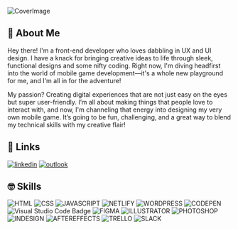 ![CoverImage](./workspaces/sagenorton/assests/cover-image.jpg)


## 🥳 About Me
Hey there! I'm a front-end developer who loves dabbling in UX and UI design. I have a knack for bringing creative ideas to life through sleek, functional designs and some nifty coding. Right now, I'm diving headfirst into the world of mobile game development—it's a whole new playground for me, and I'm all in for the adventure!

My passion? Creating digital experiences that are not just easy on the eyes but super user-friendly. I’m all about making things that people love to interact with, and now, I'm channeling that energy into designing my very own mobile game. It’s going to be fun, challenging, and a great way to blend my technical skills with my creative flair!


## 🤗 Links
<!-- [![portfolio](https://img.shields.io/badge/my_portfolio-000?style=for-the-badge&logo=ko-fi&logoColor=white)](https://codedcat.com/) -->
[![linkedin](https://img.shields.io/badge/linkedin-0A66C2?style=for-the-badge&logo=linkedin&logoColor=white)](https://www.linkedin.com/sagenorton)
[![outlook](https://img.shields.io/badge/Microsoft_Outlook-0078D4?style=for-the-badge&logo=microsoft-outlook&logoColor=white)](prplsage@outlook.com)


## 🤓 Skills

![HTML](https://img.shields.io/badge/HTML5-E34F26?style=for-the-badge&logo=html5&logoColor=white)
![CSS](https://img.shields.io/badge/CSS3-1572B6?style=for-the-badge&logo=css3&logoColor=white)
![JAVASCRIPT](https://img.shields.io/badge/JavaScript-F7DF1E?style=for-the-badge&logo=javascript&logoColor=black)
![NETLIFY](https://img.shields.io/badge/Netlify-00C7B7?style=for-the-badge&logo=netlify&logoColor=white)
![WORDPRESS](https://img.shields.io/badge/Wordpress-21759B?style=for-the-badge&logo=wordpress&logoColor=white)
![CODEPEN](https://img.shields.io/badge/CodePen-000?logo=codepen&logoColor=fff&style=for-the-badge)
![Visual Studio Code Badge](https://img.shields.io/badge/Visual%20Studio%20Code-007ACC?logo=visualstudiocode&logoColor=fff&style=for-the-badge)
![FIGMA](https://img.shields.io/badge/Figma-F24E1E?style=for-the-badge&logo=figma&logoColor=white)
![ILLUSTRATOR](https://img.shields.io/badge/Adobe%20Illustrator-FF9A00?style=for-the-badge&logo=adobe%20illustrator&logoColor=white)
![PHOTOSHOP](https://img.shields.io/badge/Adobe%20Photoshop-31A8FF?style=for-the-badge&logo=Adobe%20Photoshop&logoColor=black)
![INDESIGN](https://img.shields.io/badge/Adobe%20InDesign-FF3366?style=for-the-badge&logo=Adobe%20InDesign&logoColor=white)
![AFTEREFFECTS](https://img.shields.io/badge/Adobe%20after%20affects-CF96FD?style=for-the-badge&logo=Adobe%20after%20effects&logoColor=393665)
![TRELLO](https://img.shields.io/badge/Trello-0052CC?style=for-the-badge&logo=trello&logoColor=white)
![SLACK](https://img.shields.io/badge/Slack-4A154B?style=for-the-badge&logo=slack&logoColor=white)



<!-- ## 😎 My Guilty Pleasures

#### INTERESTS
![Static Badge](https://img.shields.io/badge/%F0%9F%8E%AC-HORROR_MOVIES-red)
![Static Badge](https://img.shields.io/badge/%F0%9F%8E%AE-VIDEO_GAMES-blue)
![Static Badge](https://img.shields.io/badge/%F0%9F%A7%A9-PUZZLES-lightgreen)
![Static Badge](https://img.shields.io/badge/%F0%9F%8E%B2-BOARD_GAMES-lightgrey)
![Static Badge](https://img.shields.io/badge/%F0%9F%8E%B6-MUSIC-green)
![Static Badge](https://img.shields.io/badge/%F0%9F%90%B1-CATS-orange)
![Static Badge](https://img.shields.io/badge/%F0%9F%93%9A-READING-darkblue)
![Static Badge](https://img.shields.io/badge/%F0%9F%8E%A8-ART-purple)
![Static Badge](https://img.shields.io/badge/%F0%9F%95%B7%EF%B8%8F-TARANTULAS-darkred)


#### GAMING
![Nintendo Badge](https://img.shields.io/badge/Nintendo-E60012?logo=nintendo&logoColor=fff&style=for-the-badge)
![Nintendo GameCube Badge](https://img.shields.io/badge/Nintendo%20GameCube-6A5FBB?logo=nintendogamecube&logoColor=fff&style=for-the-badge)
![Nintendo Switch Badge](https://img.shields.io/badge/Nintendo%20Switch-E60012?logo=nintendoswitch&logoColor=fff&style=for-the-badge)
![Pokémon Badge](https://img.shields.io/badge/Pok%C3%A9mon-FFCB05?logo=pokemon&logoColor=000&style=for-the-badge)
![Sega Badge](https://img.shields.io/badge/Sega-0089CF?logo=sega&logoColor=fff&style=for-the-badge)
![PlayStation Badge](https://img.shields.io/badge/PlayStation-003791?logo=playstation&logoColor=fff&style=for-the-badge)
![Oculus Badge](https://img.shields.io/badge/Oculus-1C1E20?logo=oculus&logoColor=fff&style=for-the-badge)

#### FOOD & DRINK
![Static Badge](https://img.shields.io/badge/%F0%9F%8D%9D-PASTA-beige)
![Static Badge](https://img.shields.io/badge/%F0%9F%8D%A3-SUSHI-pink)
![Static Badge](https://img.shields.io/badge/%F0%9F%A7%80-CHEESE-yellow)
![Static Badge](https://img.shields.io/badge/%F0%9F%8D%AC-CANDY-lightblue)
![Static Badge](https://img.shields.io/badge/%E2%98%95%EF%B8%8F-COFFEE-black)
![Static Badge](https://img.shields.io/badge/%F0%9F%8D%BA-BEER-gold)
![Static Badge](https://img.shields.io/badge/%F0%9F%A5%83-WHISKEY-brown)








 -->
